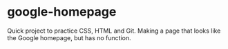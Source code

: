 # google-homepage
Quick project to practice CSS, HTML and Git. 
Making a page that looks like the Google homepage, but has no function.
